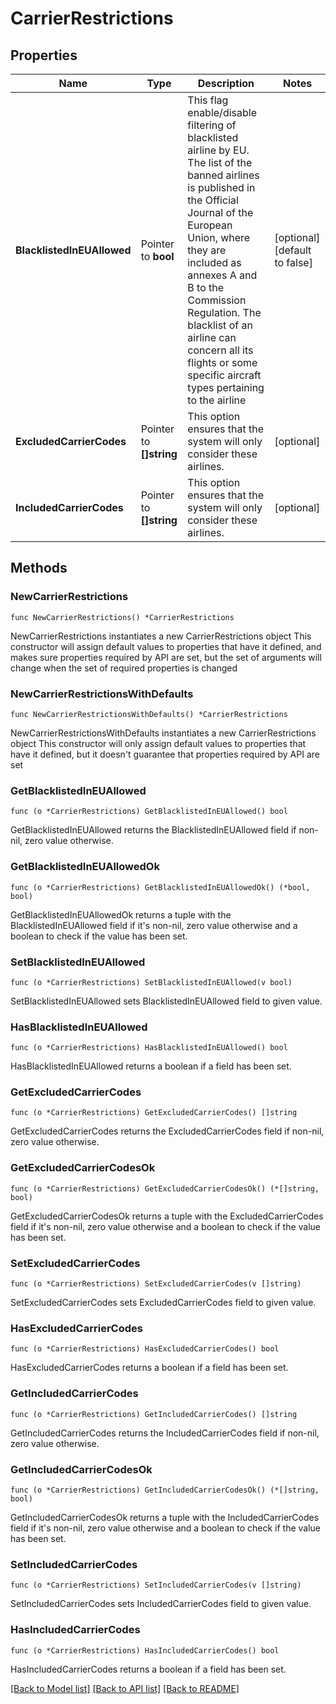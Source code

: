 # CarrierRestrictions

## Properties

Name | Type | Description | Notes
------------ | ------------- | ------------- | -------------
**BlacklistedInEUAllowed** | Pointer to **bool** | This flag enable/disable filtering of blacklisted airline by EU. The list of the banned airlines is published in the Official Journal of the European Union, where they are included as annexes A and B to the Commission Regulation. The blacklist of an airline can concern all its flights or some specific aircraft types pertaining to the airline | [optional] [default to false]
**ExcludedCarrierCodes** | Pointer to **[]string** | This option ensures that the system will only consider these airlines. | [optional] 
**IncludedCarrierCodes** | Pointer to **[]string** | This option ensures that the system will only consider these airlines. | [optional] 

## Methods

### NewCarrierRestrictions

`func NewCarrierRestrictions() *CarrierRestrictions`

NewCarrierRestrictions instantiates a new CarrierRestrictions object
This constructor will assign default values to properties that have it defined,
and makes sure properties required by API are set, but the set of arguments
will change when the set of required properties is changed

### NewCarrierRestrictionsWithDefaults

`func NewCarrierRestrictionsWithDefaults() *CarrierRestrictions`

NewCarrierRestrictionsWithDefaults instantiates a new CarrierRestrictions object
This constructor will only assign default values to properties that have it defined,
but it doesn't guarantee that properties required by API are set

### GetBlacklistedInEUAllowed

`func (o *CarrierRestrictions) GetBlacklistedInEUAllowed() bool`

GetBlacklistedInEUAllowed returns the BlacklistedInEUAllowed field if non-nil, zero value otherwise.

### GetBlacklistedInEUAllowedOk

`func (o *CarrierRestrictions) GetBlacklistedInEUAllowedOk() (*bool, bool)`

GetBlacklistedInEUAllowedOk returns a tuple with the BlacklistedInEUAllowed field if it's non-nil, zero value otherwise
and a boolean to check if the value has been set.

### SetBlacklistedInEUAllowed

`func (o *CarrierRestrictions) SetBlacklistedInEUAllowed(v bool)`

SetBlacklistedInEUAllowed sets BlacklistedInEUAllowed field to given value.

### HasBlacklistedInEUAllowed

`func (o *CarrierRestrictions) HasBlacklistedInEUAllowed() bool`

HasBlacklistedInEUAllowed returns a boolean if a field has been set.

### GetExcludedCarrierCodes

`func (o *CarrierRestrictions) GetExcludedCarrierCodes() []string`

GetExcludedCarrierCodes returns the ExcludedCarrierCodes field if non-nil, zero value otherwise.

### GetExcludedCarrierCodesOk

`func (o *CarrierRestrictions) GetExcludedCarrierCodesOk() (*[]string, bool)`

GetExcludedCarrierCodesOk returns a tuple with the ExcludedCarrierCodes field if it's non-nil, zero value otherwise
and a boolean to check if the value has been set.

### SetExcludedCarrierCodes

`func (o *CarrierRestrictions) SetExcludedCarrierCodes(v []string)`

SetExcludedCarrierCodes sets ExcludedCarrierCodes field to given value.

### HasExcludedCarrierCodes

`func (o *CarrierRestrictions) HasExcludedCarrierCodes() bool`

HasExcludedCarrierCodes returns a boolean if a field has been set.

### GetIncludedCarrierCodes

`func (o *CarrierRestrictions) GetIncludedCarrierCodes() []string`

GetIncludedCarrierCodes returns the IncludedCarrierCodes field if non-nil, zero value otherwise.

### GetIncludedCarrierCodesOk

`func (o *CarrierRestrictions) GetIncludedCarrierCodesOk() (*[]string, bool)`

GetIncludedCarrierCodesOk returns a tuple with the IncludedCarrierCodes field if it's non-nil, zero value otherwise
and a boolean to check if the value has been set.

### SetIncludedCarrierCodes

`func (o *CarrierRestrictions) SetIncludedCarrierCodes(v []string)`

SetIncludedCarrierCodes sets IncludedCarrierCodes field to given value.

### HasIncludedCarrierCodes

`func (o *CarrierRestrictions) HasIncludedCarrierCodes() bool`

HasIncludedCarrierCodes returns a boolean if a field has been set.


[[Back to Model list]](../README.md#documentation-for-models) [[Back to API list]](../README.md#documentation-for-api-endpoints) [[Back to README]](../README.md)


